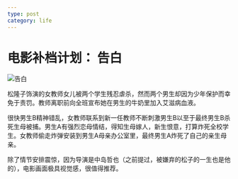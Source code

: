 ```yaml
---
type: post
category: life
---
```

# 电影补档计划： 告白

![告白](https://img9.doubanio.com/view/photo/l/public/p689520756.webp)

松隆子饰演的女教师女儿被两个学生残忍虐杀，然而两个男生却因为少年保护而幸免于责罚。教师离职前向全班宣布她在男生的牛奶里加入艾滋病血液。

很快男生B精神错乱，女教师联系到新一任教师不断刺激男生B以至于最终男生B杀死生母被捕。男生A有强烈恋母情结，得知生母嫁人，新生恨意，打算炸死全校学生。女教师偷走炸弹安装到男生A母亲办公室里，最终男生A炸死了自己的亲生母亲。

除了情节安排震惊，因为导演是中岛哲也（之前提过，被嫌弃的松子的一生也是他的），电影画面极具视觉感，很值得推荐。